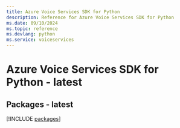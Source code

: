 ```yaml
---
title: Azure Voice Services SDK for Python
description: Reference for Azure Voice Services SDK for Python
ms.date: 09/10/2024
ms.topic: reference
ms.devlang: python
ms.service: voiceservices
---
```

# Azure Voice Services SDK for Python - latest
## Packages - latest
[!INCLUDE [packages](voice-services-index.md)]